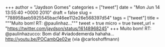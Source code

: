 
+++
author = "Jaydson Gomes"
categories = ["tweet"]
date = "Mon Jun 14 13:55:40 +0000 2010"
draft = false
slug = "788958aeb5925545bacf46ee112e26e568397d54"
tags = ["tweet"]
title = """Muito bom! RT: @paulinhaz..."""
tweet = true
micro = true
tweet_url = "https://twitter.com/jaydson/status/16148968245"
+++
Muito bom! RT: @paulinhazucco: Bom dia! #viadodemerda hahaha... http://youtu.be/POCambQe02w (via @carloshoffmann)

